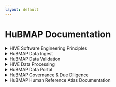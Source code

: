 ```yaml
---
layout: default
---
```


# HuBMAP Documentation

<details>
<summary>HIVE Software Engineering Principles</summary>
<ul>
    <li>Our software development teams use a multi-institutional Agile Scrum approach to create HuBMAP technologies deployed using <a href="https://portal.hubmapconsortium.org/docs/infrastructure">microservices in a hybrid cloud</a>. We run daily distributed stand-ups and two week sprint cycles. This enables continuous new deployments of features and enhancements under permissive open source licenses.</li>
    <li>The HuBMAP Portal principally utilizes the following core technologies, frameworks, and languages: Globus (identity federation, data flow), Python (APIs), Javascript (UI), Neo4j (graph databases), Docker (container per micro service), and Airflow (workflows), among others. Core storage and other high performance services run locally at Pittsburgh Supercomputing Center whereas high availability services run on Amazon Web Services.</li> 
    <li>Software issues, enhancement, and feature requests are tracked using a <a href="https://github.com/hubmapconsortium/portal-ui/issues">GitHub issues board</a> that is populated directly by developers and by user feedback via the help desk.</li>
    <li>HuBMAP technology documentation resides in the <a href="https://portal.hubmapconsortium.org/docs">Portal documentation area</a> as well as within <a href="https://github.com/hubmapconsortium/">HuBMAP GitHub repositories</a>. Other locations include our <a href="https://portal.hubmapconsortium.org/docs/apis">API</a> viewable on <a href="https://smart-api.info/ui/0065e419668f3336a40d1f5ab89c6ba3">SmartAPI</a>. We manage our <a href="https://github.com/hubmapconsortium/portal-docs">documentation using markdown</a>.</li>
    <li>HuBMAP technologies use a <a href="https://portal.hubmapconsortium.org/docs/infrastructure">microservices architecture</a> and is driven by the <a href="https://github.com/hubmapconsortium/gateway#readme">API Gateway</a>, <a href="https://github.com/hubmapconsortium/entity-api#readme">Provenance services</a>, and Pipeline Container Orchestration.</li>
    <li>We maintain dev, test, and production instances of most HuBMAP systems. In some areas we use continuous integration with <a href="https://travis-ci.org/">Travis CI</a> or <a href="https://docs.github.com/en/actions/guides/about-continuous-integration">GitHub CI</a></li>
</ul>
</details>

<details>
<summary>HuBMAP Data Ingest</summary>
<ul>    
    <li>HuBMAP HIVE is responsible for producing and managing data ingest processes and associated software in collaboration with the Data Providers. HuBMAP Data Providers are responsible for producing data and metadata in collaboration with the HIVE. These processes are rapidly evolving into scalable pipelines.</li>
    <li>The core ingest software and UI includes: the <a href="https://github.com/hubmapconsortium/ingest-ui#readme">Data ingest tool</a> (data & metadata, sample, assay, antibody report, contributor upload), <a href="https://github.com/hubmapconsortium/manual-data-ingest">Manual dataset ingest utilities</a>, <a href="https://github.com/hubmapconsortium/airflow#readme">Workflow management</a> + <a href="https://github.com/hubmapconsortium/cwltool">Common Workflow Language</a> tool, individual data pipelines, <a href="https://hubmapconsortium.github.io/ccf/">common coordinate framework / spatial registration via RUI</a>, with Federated identity management and <a href="https://docs.globus.org/">file transfer via Globus</a>.</li>
    <li>HuBMAP metadata is ingested into a Dockerized <a href="https://github.com/hubmapconsortium/neo4j-docker#readme">Neo4j graph database for Provenance</a> as well as various function-specific relational and no-sql databases.</li>
    <li>Data providers submit data using a combination of web registration forms, tools noted above, and registration of experimental and sample protocols at <a href="https://www.protocols.io/workspaces/human-biomolecular-atlas-program-hubmap-method-development">Protocols.io</a>. Metadata is submitted through the ingest process as <a href="https://github.com/hubmapconsortium/ingest-validation-tools">Tab separated value (.TSV) files</a> containing sample, assay, antibody, and contributor metadata that meets HuBMAP specifications.</li>
    <li>The <a href="https://github.com/hubmapconsortium/UUID-api#readme">UUID API</a> forms the basis of ID generation. Data providers use the <a href="https://ingest.hubmapconsortium.org/">Tissue & donor registration tool</a> to generate donor, organ, tissue sample (including spatial data), and dataset-specific identifiers that are interlinked and displayed on the Portal.</li>
    <li>We accept Donor data on a HIPAA conforming Globus site and de-identify Donor data using <a href="http://rio.pitt.edu/services">professional de-identification services</a> via manual abstraction from organ procurement organizations, DICOM data, electronic health record and other tabular data, as available.</li>
    <li>Our antibody validation database and query system (pending release) includes antibody validations done by RRID by assay by organ. For individual datasets data contributors will include the RRID (and related information) for each imaging channel in antibody tab separated values files enabling linkage of submitted antibodies & their validation reports.</li>
    <li>Each HuBMAP collection, ASCT+B table, and reference object receives its own Digital Object Identifier (DOI) using <a href="https://search.datacite.org/works?query=HuBMAP">HuBMAP’s DOI registration service</a>. Each dataset will have its HuBMAP DOI soon. We produce protocol DOIs via protocols.io and standard publication DOIs via <a href="https://scholar.google.com/citations?user=CtGSN80AAAAJ">HuBMAP Publications</a>.</li>
    <li>The <a href="https://hubmapconsortium.github.io/ccf-ui/rui/">CCF RUI (Registration User Interface)</a> is a tool that supports the registration of a three-dimensional (3D) tissue block within a 3D reference organ. The registration data is used in current versions of the Common Coordinate Framework (CCF, see <a href="https://docs.google.com/document/d/11jKl__ltdDO3PBMHgHpZnIcZTNuxGUpX_94l6CtTP2I/edit?usp=sharing">CCF RUI SOP</a>, <a href="https://github.com/hubmapconsortium/ccf-ui">CCF RUI GitHub repository</a>, <a href="https://www.youtube.com/watch?v=142hGer4xvU">RUI Demo</a>) and the CCF Exploration User Interface (EUI) developed within HuBMAP. The RUI currently supports 11 organs, written in TypeScript using libraries such as: Angular 11, Deck.gl, NGXS, Angular Material, and N3.js.</li>
    <li>We will also associate ontologies for <a href="https://hubmapconsortium.github.io/ccf/">reference organs, anatomical structures, cell types, and biomarkers</a> using <a href="https://github.com/hubmapconsortium/ccf-3d-reference-object-library#readme">CCF reference objects</a>, <a href="https://hubmapconsortium.github.io/ccf-asct-reporter/">ASCT+B tables</a>, and <a href="https://azimuth.hubmapconsortium.org/">Azimuth reference objects</a> with the data ingest items.</li>
</ul>
</details>

<details>
<summary>HuBMAP Data Validation</summary>
<ul>
    <li>HuBMAP Data Validation is a continuously improving process that starts with defining QC/QA standards and establishing definitions for donor, sample and assay metadata. Standards, definitions, metadata schema and data directory schema are created by teams under the Data Coordination Working Group. Metadata schemas are available <a href="https://hubmapconsortium.github.io/ingest-validation-tools/">here</a>, along with Excel templates with dropdowns for data entry.</li>
    <li>Data providers format their data and metadata files according to the metadata and data directory schema specifications for each assay type. Required formats for metadata field input are described in the <a href="https://hubmapconsortium.github.io/ingest-validation-tools/">Github page for each assay-specific metadata schema</a>. Data providers also include the required QA/QC assessments of their data as components of the submission.</li>
    <li>Data providers receive registration and validation guidance using <a href="https://docs.google.com/document/d/1KR2TC2y-NIjbBRHTu0giSZATMUfPKxN_/edit">HuBMAP’s data submission guide (currently v1.0)</a> as well as <a href="https://github.com/hubmapconsortium/ingest-validation-tools">Ingest tool documentation</a>.</li>
    <li><a href="https://github.com/hubmapconsortium/ingest-validation-tools#readme">HuBMAP validation tools</a> written in Python ensure data submissions conform to HuBMAP standards which are shared and documented for data providers to use to run many of HuBMAP’s checks on their own prior to submission. Other services include <a href="https://github.com/hubmapconsortium/tableschema-to-template#readme">Metadata submission conversion</a>, <a href="https://github.com/hubmapconsortium/ingest-validation-tests#readme">ingest validation</a> and base checks (checksum, file type, etc.) as well as <a href="https://portal.hubmapconsortium.org/docs/assays">assay-specific checks</a>.</li>  
    <li>HuBMAP staff conduct 178 (and growing) automated and manual QA/QC checks as part of the data submission & publication process. Manual validation steps are being automated as development capacity allows.</li>
    <li>Prior to publication, each dataset is formally approved by the data-providing institution and one or more HIVE members. Data providers must also confirm the quality of spatial and semantic metadata using the <a href="https://portal.hubmapconsortium.org/ccf-eui">CCF EUI</a>.</li>
</ul>
</details>

<details>
<summary>HIVE Data Processing</summary>
<ul>    
    <li>he following HuBMAP <a href="https://portal.hubmapconsortium.org/docs/pipelines">pipelines</a> are run by the HIVE on data from the Data Providers with their assent to gain maximum consistency and usability of final published datasets produced by HuBMAP: <a href="https://github.com/hubmapconsortium/codex-pipeline#readme">CODEX (Cytokit + SPRM)</a>, <a href="https://github.com/hubmapconsortium/example-pipeline">“Example Pipeline”</a>, <a href="https://github.com/hubmapconsortium/ims-mxif-pipeline#readme">Imaging Mass Spectrometry & MxIF</a>, <a href="https://github.com/hubmapconsortium/sc-atac-seq-pipeline#readme">sc/snATAC-seq</a> (SnapTools, SnapATAC, and chromVAR), <a href="https://github.com/hubmapconsortium/salmon-rnaseq/blob/master/README.rst">sc/snRNA-seq</a> (Salmon, Scanpy, scVelo), <a href="https://github.com/hubmapconsortium/sprm#readme">SPRM</a> (Imaging pipeline), Spatial Transcriptomics (Starfish).</li>
    <li>Pipelines are Dockerized by HIVE or data providers and verified by HIVE and integrated with the other portal components, including these general pipeline tools:<a href="https://github.com/hubmapconsortium/ingest-pipeline#readme">Data ingest pipeline</a>, <a href="https://github.com/hubmapconsortium/cross-dataset-common#readme">Mixed datatype pipeline tools</a>, <a href="https://github.com/hubmapconsortium/ome-tiff-pyramid">OME.TIFF Pyramid</a>, Pipeline visualization (CWL), <a href="https://github.com/hubmapconsortium/pipeline-release-mgmt/blob/master/README.rst">Pipeline deployment</a>. These are run by the HIVE in the process of generating datasets for publication.</li>
    <li>The HuBMAP pipelines generate these data types via these tools: <a href="https://github.com/hubmapconsortium/fastq-utils">Sequencing (FASTQ) file tools</a>, <a href="https://github.com/hubmapconsortium/SnapTools/blob/hubmap-develop/README.md">Sequencing (snap) file tools</a>, <a href="https://github.com/hubmapconsortium/portal-containers#readme">Visualization pre-processing</a>, <a href="https://github.com/hubmapconsortium/vitessce-data#readme">Vitessce pre-processing</a>, <a href="https://github.com/hubmapconsortium/ingest-pipeline">Base QA pipeline</a>. QA metrics service (assay specific pipeline QA metric sharing).</li>
    <li>Each of the pipelines produce data and metadata back to the ingest services to enable management of publication status and controlled access of metadata and datasets. Datasets, once approved, are pushed to published and public status, using custom code which changes the status to public of upstream Provenance entities (e.g., samples, donors) and downstream files (e.g., movement of data to Globus public access endpoints if not protected sequence data).</li>
    <li>We currently manually capture dataset submission & publication efforts including active datasets’ status, target month of publication, and future datasets. We comprehensively track donor, sample, dataset, spatial, pipeline, visualization, antibody, security (identifiably sequencing), protocol, documentation, metadata & QA/QC standards compliance, and data contributors.</li>
    <li>Internally, we regularly update data into a spreadsheet and use our Sankey diagram tool to view HuBMAP’s current and planned state of dataset publication (Figure).</li>
</ul>
<img src="https://lh3.googleusercontent.com/qOmRDIj90de1iOHal4-xpdaowe-CF8DjwGIHBihdyTsvI0gVO9gw1kHJpw7TymGV_zKyS9yuzHe1u0aP_4eaHbMY0dR--U1hQBmHKQEJC64LeudJogRcy8xcqdQRRsft9g" alt="Sequencing spatial transcriptomics">
</details>


<details>
<summary>HuBMAP Data Portal</summary>
<ul>    
    <li><a href="https://github.com/hubmapconsortium/portal-ui#readme">The HuBMAP Data Portal UI</a> is principally a Flask app, using React on the front end and primarily Elasticsearch on the back end, wrapped in a Docker container for deployment using Docker Compose. It is deployed at portal.hubmapconsortium.org. Scientists access summary data, visualizations, and data downloads by dataset on the Portal. Globus facilitates file transfer for local use of data.</li>
    <li>The HuBMAP <a href="https://github.com/hubmapconsortium/portal-style-guide#readme">Portal Style Guide</a> is used for the Data Portal and other HuBMAP sites.</li>
    <li>While HuBMAP published datasets are openly accessible, HuBMAP consortium level access is managed via the HuBMAP profile system and uses Globus authentication for credential checking.</li>
    <li><a href="https://github.com/vitessce/vitessce#readme">The Vitessce Viewer</a> is a visual integration tool for exploration of spatial single cell experiments. Its modular design is optimized for scalable, linked visualizations that support the spatial and non-spatial representation of tissue-, cell- and molecule-level data. Vitessce integrates the Viv library to visualize highly multiplexed, high-resolution, high-bit depth image data directly from OME-TIFF files and Bio-Formats-compatible Zarr stores.</li>
    <li>Multiple opportunities to query the data use these mechanisms: General <a href="https://github.com/hubmapconsortium/search-api/blob/test-release/README.md">Search</a> (Elasticsearch), Query tools and Facets (integrated in UI), and Semantic query (not yet available to Portal users) including by Gene, Cell, Spatial, and Multidimensional; while the <a href="https://github.com/hubmapconsortium/ccf-ui#readme">CCF EUI</a> provides a detailed look at different parts of the human body, including the heart, kidney, and spleen and spatial data query.</li>
    <li>HuBMAP’s APIs support registration and loading of data that complies with HuBMAP data standards and ingest formats as well as core functions underpinning the Portal UI itself. <a href="https://github.com/hubmapconsortium/search-api/">Data Search</a> - Search API is a thin wrapper of the Elasticsearch. It handles data indexing and reindexing into the backend Elasticsearch. <a href="https://github.com/hubmapconsortium/uuid-api/blob/test-release/README.md">Identity system</a> - The uuid-api service is a restful web service used to create and query UUIDs used across HuBMAP.</li> 
    <li>The HuBMAP Portal provides access to cutting-edge tools to help analyze the data such as the <a href="https://github.com/hubmapconsortium/ccf-asct-reporter#readme">ASCT+B Reporter</a> - includes a partonomy tree that presents relationships between various anatomical structures and substructures, that is combined with their respective cell types and biomarkers via a bimodal network - and <a href="https://github.com/satijalab/azimuth#readme">Azimuth</a> - is a Shiny app demonstrating a query-reference mapping algorithm for single-cell data - and the Cells API: <a href="https://github.com/hubmapconsortium/cross_modality_query#readme">backend</a>, <a href="https://github.com/hubmapconsortium/hubmap-api-js-client#readme">js client</a>, <a href="https://github.com/hubmapconsortium/hubmap-api-py-client#readme">py client</a> - with other tolls coming such as the <a href="https://github.com/hubmapconsortium/ontology-api#readme">Knowledge Graph</a> and associated <a href="https://github.com/dbmi-pitt/UMLS-Graph#readme">Schema</a> for Ontology ingest & API services and application and biomedical ontologies</li>
    <li>The HIVE monitors HuBMAP portal activity including usage, download, and limited demographic factors using <a href="https://datastudio.google.com/u/0/reporting/03a48766-c00a-4909-8790-03caf3292010/page/FltfB?s=vJoh994ntRw">Monitoring services</a>. Current State <a href="https://docs.google.com/document/d/1fc3r3JGiXmg3If7aYV_K5BQTVa-yY0U3tAggBknkw_Q/edit?usp=sharing">FAIRness Assessment</a>.</li>
</ul>
</details>

<details>
<summary>HuBMAP Governance & Due Diligence</summary>
<ul>
    <li><a href="https://hubmapconsortium.org/policies/">HuBMAP consortium policies</a> are located on the consortium website and cover associate membership, consent, data sharing, data use, material transfer, publication, and NIH-applicable <a href="https://portal.hubmapconsortium.org/docs/consent">Genomic Data Sharing with HuBMAP data</a>.</li>
    <li>We use <a href="https://portal.hubmapconsortium.org/docs/datasets">three categories of permissions</a> for securing access to HuBMAP data: protected, consortium, and public</li>
    <li>Consortium-level access is driven from an integrated  <a href="https://github.com/hubmapconsortium/member-ui#readme">user registration</a> tool that collects and associates credentials among Members’ institutions, Globus file transfer service, GitHub code repositories, Google Drive document storage, and other services presented via the WordPress based HuBMAP consortium website.</li>
    <li>Any identifiable sequencing data is accessible via dbGaP within 6 months of initial publication on the HuBMAP portal in order to ensure secure access to this sensitive data -- for details, see the <a href="https://github.com/hubmapconsortium/dbgap-submission-scripts#readme">Sequencing data dbGaP submission tool</a></li>
    <li>Data providers and the HIVE are responsible for secure loading and storage of identifiable sequencing data -- generally, the data providers manage administrative interaction with dbGaP and the HIVE (IEC) manages technical interaction & data loading of identifiable sequencing datasets.</li>
</ul>
We also automatically collect and display <a href="https://scholar.google.com/citations?user=CtGSN80AAAAJ&hl=en">HuBMAP-generated and referenced publications</a> using Google Scholar.
</details>

<details>
<summary>HuBMAP Human Reference Atlas Documentation</summary>
<ul>
    <li>The latest documentation for the Human Reference Atlas can be accessed at <a href="https://humanatlas.io/standard-operating-procedures">https://humanatlas.io/standard-operating-procedures</a>.</li>
</ul>
</details>
